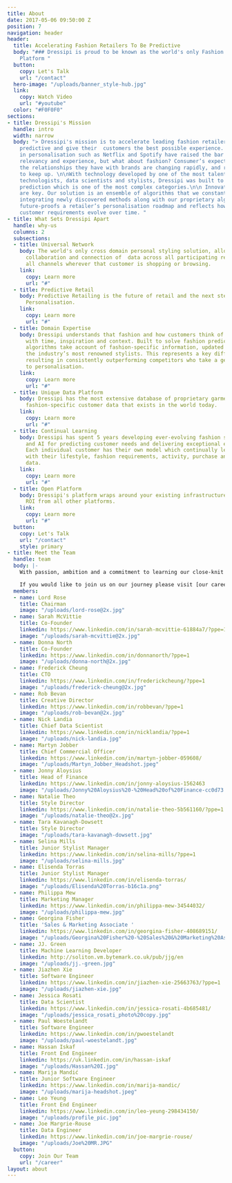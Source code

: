 ```yaml
---
title: About
date: 2017-05-06 09:50:00 Z
position: 7
navigation: header
header:
  title: Accelerating Fashion Retailers To Be Predictive
  body: "### Dressipi is proud to be known as the world's only Fashion Prediction
    Platform "
  button:
    copy: Let's Talk
    url: "/contact"
  hero-image: "/uploads/banner_style-hub.jpg"
  link:
    copy: Watch Video
    url: "#youtube"
  color: "#F0F0F0"
sections:
- title: Dressipi's Mission
  handle: intro
  width: narrow
  body: "> Dressipi's mission is to accelerate leading fashion retailers to be truly
    predictive and give their  customers the best possible experience. \n\nLeaders
    in personalisation such as Netflix and Spotify have raised the bar in terms of
    relevancy and experience, but what about fashion? Consumer’s expectations and
    the relationships they have with brands are changing rapidly, and retailers need
    to keep up. \n\nWith technology developed by one of the most talented teams of
    technologists, data scientists and stylists, Dressipi was built to solve fashion
    prediction which is one of the most complex categories.\n\n Innovation and adaptability
    are key. Our solution is an ensemble of algorithms that we constantly evolve by
    integrating newly discovered methods along with our proprietary algorithms. This
    future-proofs a retailer’s personalisation roadmap and reflects how fashion and
    customer requirements evolve over time. "
- title: What Sets Dressipi Apart
  handle: why-us
  columns: 2
  subsections:
  - title: Universal Network
    body: The world's only cross domain personal styling solution, allowing for the
      collaboration and connection of  data across all participating retailers and
      all channels wherever that customer is shopping or browsing.
    link:
      copy: Learn more
      url: "#"
  - title: Predictive Retail
    body: Predictive Retailing is the future of retail and the next step up from 1-2-1
      Personalisation.
    link:
      copy: Learn more
      url: "#"
  - title: Domain Expertise
    body: Dressipi understands that fashion and how customers think of fashion changes
      with time, inspiration and context. Built to solve fashion prediction, Dressipi's
      algorithms take account of fashion-specific information, updated by some of
      the industry’s most renowned stylists. This represents a key differentiator,
      resulting in consistently outperforming competitors who take a general approach
      to personalisation.
    link:
      copy: Learn more
      url: "#"
  - title: Unique Data Platform
    body: Dressipi has the most extensive database of proprietary garment data and
      fashion-specific customer data that exists in the world today.
    link:
      copy: Learn more
      url: "#"
  - title: Continual Learning
    body: Dressipi has spent 5 years developing ever-evolving fashion specific ML
      and AI for predicting customer needs and delivering exceptional experiences.
      Each individual customer has their own model which continually learns and evolves
      with their lifestyle, fashion requirements, activity, purchase and preference
      data.
    link:
      copy: Learn more
      url: "#"
  - title: Open Platform
    body: Dressipi's platform wraps around your existing infrastructure to improve
      ROI from all other platforms.
    link:
      copy: Learn more
      url: "#"
  button:
    copy: Let's Talk
    url: "/contact"
    style: primary
- title: Meet the Team
  handle: team
  body: |-
    With passion, ambition and a commitment to learning our close-knit team support, challenge and inspire each other every day. Our expert technologists, data scientists and fashion stylists work side by side with the common goal of shaping the future of retail.

    If you would like to join us on our journey please visit [our careers page](/careers) to see what roles we are currently hiring for.
  members:
  - name: Lord Rose
    title: Chairman
    image: "/uploads/lord-rose@2x.jpg"
  - name: Sarah McVittie
    title: Co-Founder
    linkedin: https://www.linkedin.com/in/sarah-mcvittie-61884a7/?ppe=1
    image: "/uploads/sarah-mcvittie@2x.jpg"
  - name: Donna North
    title: Co-Founder
    linkedin: https://www.linkedin.com/in/donnanorth/?ppe=1
    image: "/uploads/donna-north@2x.jpg"
  - name: Frederick Cheung
    title: CTO
    linkedin: https://www.linkedin.com/in/frederickcheung/?ppe=1
    image: "/uploads/frederick-cheung@2x.jpg"
  - name: Rob Bevan
    title: Creative Director
    linkedin: https://www.linkedin.com/in/robbevan/?ppe=1
    image: "/uploads/rob-bevan@2x.jpg"
  - name: Nick Landia
    title: Chief Data Scientist
    linkedin: https://www.linkedin.com/in/nicklandia/?ppe=1
    image: "/uploads/nick-landia.jpg"
  - name: Martyn Jobber
    title: Chief Commercial Officer
    linkedin: https://www.linkedin.com/in/martyn-jobber-059608/
    image: "/uploads/Martyn_Jobber_Headshot.jpeg"
  - name: Jonny Aloysius
    title: Head of Finance
    linkedin: https://www.linkedin.com/in/jonny-aloysius-1562463
    image: "/uploads/Jonny%20Aloysius%20-%20Head%20of%20Finance-cc0d73.jpg"
  - name: Natalie Theo
    title: Style Director
    linkedin: https://www.linkedin.com/in/natalie-theo-5b561160/?ppe=1
    image: "/uploads/natalie-theo@2x.jpg"
  - name: Tara Kavanagh-Dowsett
    title: Style Director
    image: "/uploads/tara-kavanagh-dowsett.jpg"
  - name: Selina Mills
    title: Junior Stylist Manager
    linkedin: https://www.linkedin.com/in/selina-mills/?ppe=1
    image: "/uploads/selina-mills.jpg"
  - name: Elisenda Torras
    title: Junior Stylist Manager
    linkedin: https://www.linkedin.com/in/elisenda-torras/
    image: "/uploads/Elisenda%20Torras-b16c1a.png"
  - name: Philippa Mew
    title: Marketing Manager
    linkedin: https://www.linkedin.com/in/philippa-mew-34544032/
    image: "/uploads/philippa-mew.jpg"
  - name: Georgina Fisher
    title: 'Sales & Marketing Associate '
    linkedin: https://www.linkedin.com/in/georgina-fisher-408689151/
    image: "/uploads/Georgina%20Fisher%20-%20Sales%20&%20Marketing%20Associate.jpg"
  - name: JJ. Green
    title: Machine Learning Developer
    linkedin: http://soliton.vm.bytemark.co.uk/pub/jjg/en
    image: "/uploads/jj.-green.jpg"
  - name: Jiazhen Xie
    title: Software Engineer
    linkedin: https://www.linkedin.com/in/jiazhen-xie-25663763/?ppe=1
    image: "/uploads/jiazhen-xie.jpg"
  - name: Jessica Rosati
    title: Data Scientist
    linkedin: https://www.linkedin.com/in/jessica-rosati-4b685481/
    image: "/uploads/jessica_rosati_photo%20copy.jpg"
  - name: Paul Woestelandt
    title: Software Engineer
    linkedin: https://www.linkedin.com/in/pwoestelandt
    image: "/uploads/paul-woestelandt.jpg"
  - name: Hassan Iskaf
    title: Front End Engineer
    linkedin: https://uk.linkedin.com/in/hassan-iskaf
    image: "/uploads/Hassan%20I.jpg"
  - name: Marija Mandić
    title: Junior Software Engineer
    linkedin: https://www.linkedin.com/in/marija-mandic/
    image: "/uploads/marija-headshot.jpeg"
  - name: Leo Yeung
    title: Front End Engineer
    linkedin: https://www.linkedin.com/in/leo-yeung-298434150/
    image: "/uploads/profile_pic.jpg"
  - name: Joe Margrie-Rouse
    title: Data Engineer
    linkedin: https://www.linkedin.com/in/joe-margrie-rouse/
    image: "/uploads/Joe%20MR.JPG"
  button:
    copy: Join Our Team
    url: "/career"
layout: about
---
```


